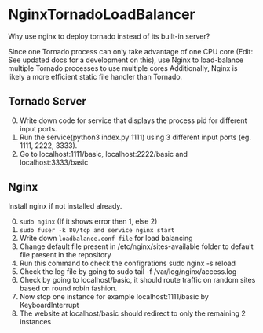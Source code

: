 # NginxTornadoLoadBalancer

Why use nginx to deploy tornado instead of its built-in server?

Since one Tornado process can only take advantage of one CPU core (Edit: See updated docs for a development on this), use Nginx to load-balance multiple Tornado processes to use multiple cores Additionally, Nginx is likely a more efficient static file handler than Tornado.

## Tornado Server

0. Write down code for service that displays the process pid for different input ports.
1. Run the service(python3 index.py 1111) using 3 different input ports (eg. 1111, 2222, 3333).
2. Go to localhost:1111/basic, localhost:2222/basic and localhost:3333/basic

## Nginx

Install nginx if not installed already.

0. `sudo nginx` (If it shows error then 1, else 2)
1. `sudo fuser -k 80/tcp and service nginx start`
2. Write down `loadbalance.conf file` for load balancing
3. Change default file present in /etc/nginx/sites-available folder to default file present in the repository
4. Run this command to check the configrations sudo nginx -s reload
5. Check the log file by going to sudo tail -f /var/log/nginx/access.log
6. Check by going to localhost/basic, it should route traffic on random sites based on round robin fashion.
7. Now stop one instance for example localhost:1111/basic by KeyboardInterrupt
8. The website at localhost/basic should redirect to only the remaining 2 instances
